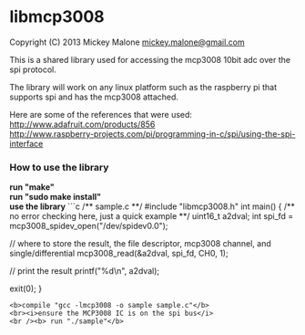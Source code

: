 libmcp3008
==========
Copyright (C) 2013 Mickey Malone     <mickey.malone@gmail.com>

This is a shared library used for accessing the mcp3008 10bit adc 
over the spi protocol.

The library will work on any linux platform such as the raspberry pi that supports spi and
has the mcp3008 attached.

Here are some of the references that were used:
<br />
<a href="http://www.adafruit.com/products/856">http://www.adafruit.com/products/856
</a>
<br />
<a href="http://www.raspberry-projects.com/pi/programming-in-c/spi/using-the-spi-interface">
http://www.raspberry-projects.com/pi/programming-in-c/spi/using-the-spi-interface</a>
<br />
<h3>How to use the library</h3>
<b>run "make"</b><br />
<b>run "sudo make install"</b><br />
<b>use the library</b>
```c
/** sample.c **/
#include "libmcp3008.h"
int main()
{
  /** no error checking here, just a quick example **/
  uint16_t a2dval;
  int spi_fd = mcp3008_spidev_open("/dev/spidev0.0");
  
  // where to store the result, the file descriptor, mcp3008 channel, and single/differential
  mcp3008_read(&a2dval, spi_fd, CH0, 1);
  
  // print the result
  printf("%d\n", a2dval);
  
  exit(0);
}
```
<b>compile "gcc -lmcp3008 -o sample sample.c"</b>
<br><i>ensure the MCP3008 IC is on the spi bus</i>
<br /><b> run "./sample"</b>



